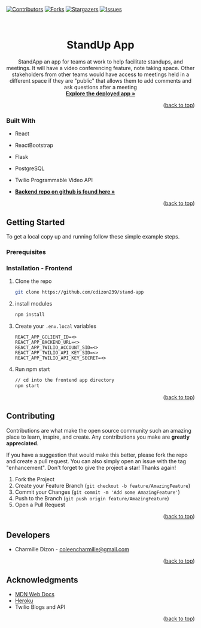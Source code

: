 <div id="top"></div>

[![Contributors][contributors-shield]][contributors-url]
[![Forks][forks-shield]][forks-url]
[![Stargazers][stars-shield]][stars-url]
[![Issues][issues-shield]][issues-url]
<!-- PROJECT LOGO -->
<br />
<!-- <div align="center">
  <a href="https://github.com/cdizon239/trip-bucket">
    <img src="./public/images/favicon.png" alt="Logo" width="80" height="80">
  </a> -->

<h1 align="center">StandUp App</h1>

  <p align="center">
StandApp an app for teams at work to help facilitate standups, and meetings. It will have a video conferencing feature, note taking space. Other stakeholders from other teams would have access to meetings held in a different space if they are "public" that allows them to add comments and ask questions after a meeting    <br />
    <a href="https://standapp-six.vercel.app/"><strong>Explore the deployed app »</strong></a>
    <br />
  </p>


<!-- ABOUT THE PROJECT -->

<p align="right">(<a href="#top">back to top</a>)</p>

### Built With
- React
- ReactBootstrap
- Flask
- PostgreSQL
- Twilio Programmable Video API

 - <a href="https://github.com/cdizon239/stand-api"><strong>Backend repo on github is found here »</strong></a>

<p align="right">(<a href="#top">back to top</a>)</p>

<!-- GETTING STARTED -->

## Getting Started

To get a local copy up and running follow these simple example steps.

### Prerequisites

### Installation - Frontend

1. Clone the repo
   ```sh
   git clone https://github.com/cdizon239/stand-app
   ```

2. install modules
   ```sh
   npm install
   ```
3. Create your `.env.local` variables
   ```
   REACT_APP_GCLIENT_ID=<>
   REACT_APP_BACKEND_URL=<>
   REACT_APP_TWILIO_ACCOUNT_SID=<>
   REACT_APP_TWILIO_API_KEY_SID=<>
   REACT_APP_TWILIO_API_KEY_SECRET=<>
   ```
4. Run npm start
   ```sh
   // cd into the frontend app directory
   npm start
   ```


<p align="right">(<a href="#top">back to top</a>)</p>

<!-- CONTRIBUTING -->

## Contributing

Contributions are what make the open source community such an amazing place to learn, inspire, and create. Any contributions you make are **greatly appreciated**.

If you have a suggestion that would make this better, please fork the repo and create a pull request. You can also simply open an issue with the tag "enhancement".
Don't forget to give the project a star! Thanks again!

1. Fork the Project
2. Create your Feature Branch (`git checkout -b feature/AmazingFeature`)
3. Commit your Changes (`git commit -m 'Add some AmazingFeature'`)
4. Push to the Branch (`git push origin feature/AmazingFeature`)
5. Open a Pull Request

<p align="right">(<a href="#top">back to top</a>)</p>

<!-- CONTACT -->

## Developers

- Charmille Dizon - coleencharmille@gmail.com

<p align="right">(<a href="#top">back to top</a>)</p>

<!-- ACKNOWLEDGMENTS -->

## Acknowledgments

- [MDN Web Docs](https://developer.mozilla.org/en-US/docs/Web/JavaScript)
- [Heroku](https://dashboard.heroku.com/apps)
- Twilio Blogs and API

<p align="right">(<a href="#top">back to top</a>)</p>

<!-- MARKDOWN LINKS & IMAGES -->
<!-- https://www.markdownguide.org/basic-syntax/#reference-style-links -->

[contributors-shield]: https://img.shields.io/github/contributors/cdizon239/stand-app.svg?style=for-the-badge
[contributors-url]: https://github.com/cdizon239/stand-app/graphs/contributors
[forks-shield]: https://img.shields.io/github/forks/cdizon239/stand-app.svg?style=for-the-badge
[forks-url]: https://github.com/cdizon239/stand-app/network/members
[stars-shield]: https://img.shields.io/github/stars/cdizon239/stand-app.svg?style=for-the-badge
[stars-url]: https://github.com/cdizon239/stand-app/stargazers
[issues-shield]: https://img.shields.io/github/issues/cdizon239/stand-app.svg?style=for-the-badge
[issues-url]: https://github.com/cdizon239/stand-app/issues

